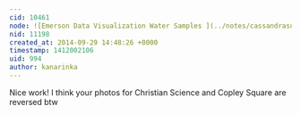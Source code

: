 ```yaml
---
cid: 10461
node: ![Emerson Data Visualization Water Samples ](../notes/cassandrasue_/09-29-2014/emerson-data-visualization-water-samples)
nid: 11198
created_at: 2014-09-29 14:48:26 +0000
timestamp: 1412002106
uid: 994
author: kanarinka
---
```


Nice work! I think your photos for Christian Science and Copley Square are reversed btw
